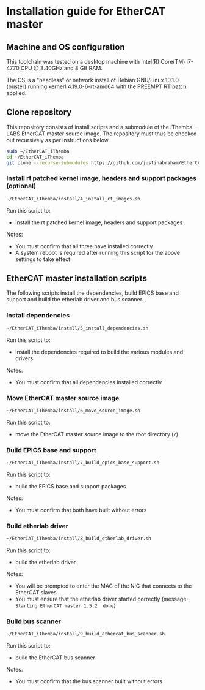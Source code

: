 # Installation guide for EtherCAT master

## Machine and OS configuration

This toolchain was tested on a desktop machine with Intel(R) Core(TM) i7-4770 CPU @ 3.40GHz and 8 GB RAM.

The OS is a "headless" or network install of Debian GNU/Linux 10.1.0 (buster) running kernerl 4.19.0-6-rt-amd64 with the PREEMPT RT patch applied.

## Clone repository

This repository consists of install scripts and a submodule of the iThemba LABS EtherCAT master source image. The repository must thus be checked out recursively as per instructions below.

```bash
sudo ~/EtherCAT_iThemba
cd ~/EtherCAT_iThemba
git clone --recurse-submodules https://github.com/justinabraham/EtherCAT_iThemba.git .
```

### Install rt patched kernel image, headers and support packages (optional)

```bash
~/EtherCAT_iThemba/install/4_install_rt_images.sh
```

Run this script to:
  - install the rt patched kernel image, headers and support packages

Notes:
  - You must confirm that all three have installed correctly
  - A system reboot is required after running this script for the above settings to take effect

## EtherCAT master installation scripts

The following scripts install the dependencies, build EPICS base and support and build the etherlab driver and bus scanner.

### Install dependencies

```bash
~/EtherCAT_iThemba/install/5_install_dependencies.sh
```

Run this script to:
  - install the dependencies required to build the various modules and drivers

Notes:
  - You must confirm that all dependencies installed correctly

### Move EtherCAT master source image

```bash
~/EtherCAT_iThemba/install/6_move_source_image.sh
```

Run this script to:
  - move the EtherCAT master source image to the root directory (`/`)

### Build EPICS base and support

```bash
~/EtherCAT_iThemba/install/7_build_epics_base_support.sh
```

Run this script to:
  - build the EPICS base and support packages

Notes:
  - You must confirm that both have built without errors

### Build etherlab driver

```bash
~/EtherCAT_iThemba/install/8_build_etherlab_driver.sh
```

Run this script to:
  - build the etherlab driver

Notes:
  - You will be prompted to enter the MAC of the NIC that connects to the EtherCAT slaves
  - You must ensure that the etherlab driver started correctly (message: `Starting EtherCAT master 1.5.2  done`)

### Build bus scanner

```bash
~/EtherCAT_iThemba/install/9_build_ethercat_bus_scanner.sh
```

Run this script to:
  - build the EtherCAT bus scanner

Notes:
  - You must confirm that the bus scanner built without errors




